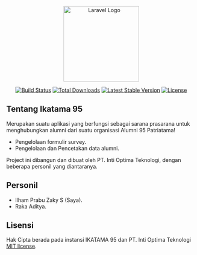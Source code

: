 <p align="center"><a href="https://laravel.com" target="_blank"><img src="https://github.com/ilhamprabuzakys/ikatama95/blob/master/public/assets/images/favicon.png" height="200" alt="Laravel Logo"></a></p>

<p align="center">
<a href="https://github.com/laravel/framework/actions"><img src="https://github.com/laravel/framework/workflows/tests/badge.svg" alt="Build Status"></a>
<a href="https://packagist.org/packages/laravel/framework"><img src="https://img.shields.io/packagist/dt/laravel/framework" alt="Total Downloads"></a>
<a href="https://packagist.org/packages/laravel/framework"><img src="https://img.shields.io/packagist/v/laravel/framework" alt="Latest Stable Version"></a>
<a href="https://packagist.org/packages/laravel/framework"><img src="https://img.shields.io/packagist/l/laravel/framework" alt="License"></a>
</p>

## Tentang Ikatama 95

Merupakan suatu aplikasi yang berfungsi sebagai sarana prasarana untuk menghubungkan alumni dari suatu organisasi Alumni 95 Patriatama!
- Pengelolaan formulir survey.
- Pengelolaan dan Pencetakan data alumni.


Project ini dibangun dan dibuat oleh PT. Inti Optima Teknologi, dengan beberapa personil yang diantaranya.
## Personil
- Ilham Prabu Zaky S (Saya).
- Raka Aditya.

## Lisensi

Hak Cipta berada pada instansi IKATAMA 95 dan PT. Inti Optima Teknologi [MIT license](https://iotekno.net).
